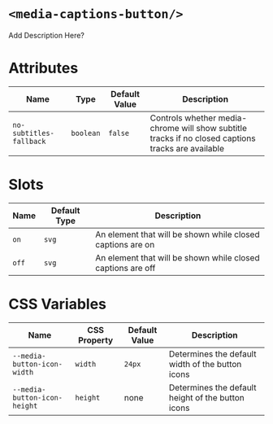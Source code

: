 # `<media-captions-button/>`

Add Description Here?

# Attributes

| Name                    | Type      | Default Value | Description                                                                                         |
| ----------------------- | --------- | ------------- | --------------------------------------------------------------------------------------------------- |
| `no-subtitles-fallback` | `boolean` | `false`       | Controls whether media-chrome will show subtitle tracks if no closed captions tracks are available  |

# Slots

| Name        | Default Type | Description                                                 |
| ----------- | ------------ | ----------------------------------------------------------- |
| `on`        | `svg`        | An element that will be shown while closed captions are on  |
| `off`       | `svg`        | An element that will be shown while closed captions are off |

# CSS Variables

| Name                         | CSS Property | Default Value | Description                                       |
| ---------------------------- | ------------ | ------------- | ------------------------------------------------- |
| `--media-button-icon-width`  | `width`      | `24px`        | Determines the default width of the button icons  |
| `--media-button-icon-height` | `height`     | none          | Determines the default height of the button icons |